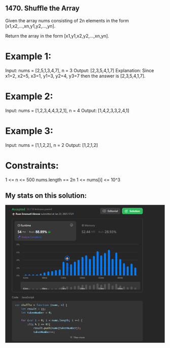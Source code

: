## 1470. Shuffle the Array

Given the array nums consisting of 2n elements in the form [x1,x2,...,xn,y1,y2,...,yn].

Return the array in the form [x1,y1,x2,y2,...,xn,yn].

# Example 1:
Input: nums = [2,5,1,3,4,7], n = 3
Output: [2,3,5,4,1,7] 
Explanation: Since x1=2, x2=5, x3=1, y1=3, y2=4, y3=7 then the answer is [2,3,5,4,1,7].

# Example 2:
Input: nums = [1,2,3,4,4,3,2,1], n = 4
Output: [1,4,2,3,3,2,4,1]

# Example 3:
Input: nums = [1,1,2,2], n = 2
Output: [1,2,1,2]

# Constraints:
1 <= n <= 500
nums.length == 2n
1 <= nums[i] <= 10^3

## My stats on this solution:
![alt text](image.png)